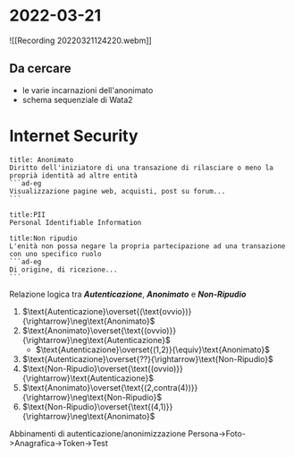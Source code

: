 # 2022-03-21
![[Recording 20220321124220.webm]]
## Da cercare
- le varie incarnazioni dell'anonimato
- schema sequenziale di Wata2
# Internet Security
````ad-def
title: Anonimato
Diritto dell'iniziatore di una transazione di rilasciare o meno la proprià identità ad altre entità
```ad-eg
Visualizzazione pagine web, acquisti, post su forum...
```
````

```ad-def
title:PII
Personal Identifiable Information
```

````ad-def
title:Non ripudio
L'enità non possa negare la propria partecipazione ad una transazione con uno specifico ruolo
```ad-eg
Di origine, di ricezione...
```
````

Relazione logica tra ***Autenticazione***, ***Anonimato*** e ***Non-Ripudio***

1. $\text{Autenticazione}\overset{(\text{ovvio})}{\rightarrow}\neg\text{Anonimato}$
2. $\text{Anonimato}\overset{\text{(ovvio)}}{\rightarrow}\neg\text{Autenticazione}$
   - $\text{Autenticazione}\overset{(1,2)}{\equiv}\text{Anonimato}$
3. $\text{Autenticazione}\overset{??}{\rightarrow}\text{Non-Ripudio}$
4. $\text{Non-Ripudio}\overset{\text{(ovvio)}}{\rightarrow}\text{Autenticazione}$
5. $\text{Anonimato}\overset{\text{(2,contra(4))}}{\rightarrow}\neg\text{Non-Ripudio}$
6. $\text{Non-Ripudio}\overset{\text{(4,1)}}{\rightarrow}\neg\text{Anonimato}$

Abbinamenti di autenticazione/anonimizzazione
Persona->Foto->Anagrafica->Token->Test